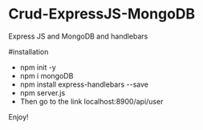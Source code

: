 # Crud-ExpressJS-MongoDB
Express JS and MongoDB and handlebars

#installation<br/>
- npm init -y<br/>
- npm i mongoDB<br/>
- npm install express-handlebars --save <br/>
- npm server.js<br/>
- Then go to the link localhost:8900/api/user

Enjoy!
